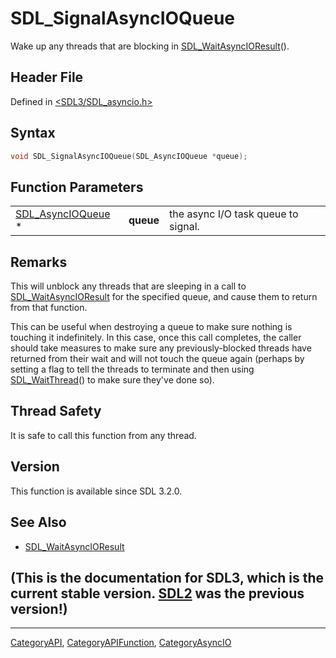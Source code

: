 # SDL_SignalAsyncIOQueue

Wake up any threads that are blocking in [SDL_WaitAsyncIOResult](SDL_WaitAsyncIOResult)().

## Header File

Defined in [<SDL3/SDL_asyncio.h>](https://github.com/libsdl-org/SDL/blob/main/include/SDL3/SDL_asyncio.h)

## Syntax

```c
void SDL_SignalAsyncIOQueue(SDL_AsyncIOQueue *queue);
```

## Function Parameters

|                                        |           |                                     |
| -------------------------------------- | --------- | ----------------------------------- |
| [SDL_AsyncIOQueue](SDL_AsyncIOQueue) * | **queue** | the async I/O task queue to signal. |

## Remarks

This will unblock any threads that are sleeping in a call to
[SDL_WaitAsyncIOResult](SDL_WaitAsyncIOResult) for the specified queue, and
cause them to return from that function.

This can be useful when destroying a queue to make sure nothing is touching
it indefinitely. In this case, once this call completes, the caller should
take measures to make sure any previously-blocked threads have returned
from their wait and will not touch the queue again (perhaps by setting a
flag to tell the threads to terminate and then using
[SDL_WaitThread](SDL_WaitThread)() to make sure they've done so).

## Thread Safety

It is safe to call this function from any thread.

## Version

This function is available since SDL 3.2.0.

## See Also

- [SDL_WaitAsyncIOResult](SDL_WaitAsyncIOResult)


## (This is the documentation for SDL3, which is the current stable version. [SDL2](https://wiki.libsdl.org/SDL2/) was the previous version!)



----
[CategoryAPI](CategoryAPI), [CategoryAPIFunction](CategoryAPIFunction), [CategoryAsyncIO](CategoryAsyncIO)

